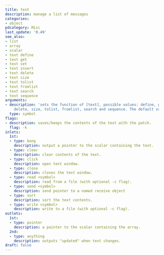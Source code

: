 ```yaml
---
title: text
description: manage a list of messages
categories:
- object
pdcategory: Misc
last_update: '0.49'
see_also:
- list
- array
- scalar
- text define
- text get
- text set
- text insert
- text delete
- text size
- text tolist
- text fromlist
- text search
- text sequence
arguments:
- description: 'sets the function of [text], possible values: define, get, set, insert,
    delete, size, tolist, fromlist, search and sequence. The default value is ''define''.'
  type: symbol
flags:
- description: saves/keeps the contents of the text with the patch.
  flag: -k
inlets:
  1st:
  - type: bang
    description: output a pointer to the scalar containing the text.
  - type: clear
    description: clear contents of the text.
  - type: click
    description: open text window.
  - type: close
    description: closes the text window.
  - type: read <symbol>
    description: read from a file (with optional -c flag).
  - type: send <symbol>
    description: send pointer to a named receive object
  - type: sort
    description: sort the text contents.
  - type: write <symbol>
    description: write to a file (with optional -c flag).
outlets:
  1st:
  - type: pointer
    description: a pointer to the scalar containing the array.
  2nd:
  - type: anything
    description: outputs "updated" when text changes.
draft: false
---
```


